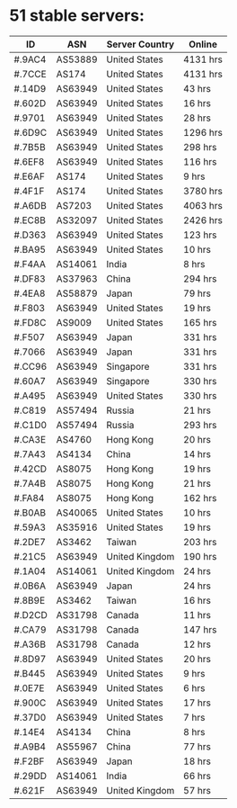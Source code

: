 # 51 stable servers:

| ID | ASN | Server Country | Online |
| ------ | ------ | ------ | ------ |
| #.9AC4 | AS53889 | United States | 4131 hrs |
| #.7CCE | AS174 | United States | 4131 hrs |
| #.14D9 | AS63949 | United States | 43 hrs |
| #.602D | AS63949 | United States | 16 hrs |
| #.9701 | AS63949 | United States | 28 hrs |
| #.6D9C | AS63949 | United States | 1296 hrs |
| #.7B5B | AS63949 | United States | 298 hrs |
| #.6EF8 | AS63949 | United States | 116 hrs |
| #.E6AF | AS174 | United States | 9 hrs |
| #.4F1F | AS174 | United States | 3780 hrs |
| #.A6DB | AS7203 | United States | 4063 hrs |
| #.EC8B | AS32097 | United States | 2426 hrs |
| #.D363 | AS63949 | United States | 123 hrs |
| #.BA95 | AS63949 | United States | 10 hrs |
| #.F4AA | AS14061 | India | 8 hrs |
| #.DF83 | AS37963 | China | 294 hrs |
| #.4EA8 | AS58879 | Japan | 79 hrs |
| #.F803 | AS63949 | United States | 19 hrs |
| #.FD8C | AS9009 | United States | 165 hrs |
| #.F507 | AS63949 | Japan | 331 hrs |
| #.7066 | AS63949 | Japan | 331 hrs |
| #.CC96 | AS63949 | Singapore | 331 hrs |
| #.60A7 | AS63949 | Singapore | 330 hrs |
| #.A495 | AS63949 | United States | 330 hrs |
| #.C819 | AS57494 | Russia | 21 hrs |
| #.C1D0 | AS57494 | Russia | 293 hrs |
| #.CA3E | AS4760 | Hong Kong | 20 hrs |
| #.7A43 | AS4134 | China | 14 hrs |
| #.42CD | AS8075 | Hong Kong | 19 hrs |
| #.7A4B | AS8075 | Hong Kong | 21 hrs |
| #.FA84 | AS8075 | Hong Kong | 162 hrs |
| #.B0AB | AS40065 | United States | 10 hrs |
| #.59A3 | AS35916 | United States | 19 hrs |
| #.2DE7 | AS3462 | Taiwan | 203 hrs |
| #.21C5 | AS63949 | United Kingdom | 190 hrs |
| #.1A04 | AS14061 | United Kingdom | 24 hrs |
| #.0B6A | AS63949 | Japan | 24 hrs |
| #.8B9E | AS3462 | Taiwan | 16 hrs |
| #.D2CD | AS31798 | Canada | 11 hrs |
| #.CA79 | AS31798 | Canada | 147 hrs |
| #.A36B | AS31798 | Canada | 12 hrs |
| #.8D97 | AS63949 | United States | 20 hrs |
| #.B445 | AS63949 | United States | 9 hrs |
| #.0E7E | AS63949 | United States | 6 hrs |
| #.900C | AS63949 | United States | 17 hrs |
| #.37D0 | AS63949 | United States | 7 hrs |
| #.14E4 | AS4134 | China | 8 hrs |
| #.A9B4 | AS55967 | China | 77 hrs |
| #.F2BF | AS63949 | Japan | 18 hrs |
| #.29DD | AS14061 | India | 66 hrs |
| #.621F | AS63949 | United Kingdom | 57 hrs |

